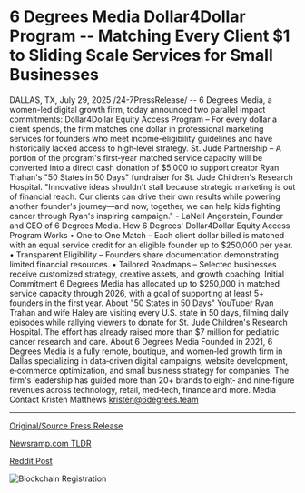 # 6 Degrees Media Dollar4Dollar Program -- Matching Every Client $1 to Sliding Scale Services for Small Businesses

DALLAS, TX, July 29, 2025 /24-7PressRelease/ -- 6 Degrees Media, a women-led digital growth firm, today announced two parallel impact commitments:  Dollar4Dollar Equity Access Program – For every dollar a client spends, the firm matches one dollar in professional marketing services for founders who meet income-eligibility guidelines and have historically lacked access to high‑level strategy.  St. Jude Partnership – A portion of the program's first‑year matched service capacity will be converted into a direct cash donation of $5,000 to support creator Ryan Trahan's "50 States in 50 Days" fundraiser for St. Jude Children's Research Hospital.  "Innovative ideas shouldn't stall because strategic marketing is out of financial reach. Our clients can drive their own results while powering another founder's journey—and now, together, we can help kids fighting cancer through Ryan's inspiring campaign."  - LaNell Angerstein, Founder and CEO of 6 Degrees Media.  How 6 Degrees' Dollar4Dollar Equity Access Program Works • One‑to‑One Match – Each client dollar billed is matched with an equal service credit for an eligible founder up to $250,000 per year. • Transparent Eligibility – Founders share documentation demonstrating limited financial resources. • Tailored Roadmaps – Selected businesses receive customized strategy, creative assets, and growth coaching.  Initial Commitment 6 Degrees Media has allocated up to $250,000 in matched service capacity through 2026, with a goal of supporting at least 5+ founders in the first year.  About "50 States in 50 Days" YouTuber Ryan Trahan and wife Haley are visiting every U.S. state in 50 days, filming daily episodes while rallying viewers to donate for St. Jude Children's Research Hospital. The effort has already raised more than $7 million for pediatric cancer research and care.  About 6 Degrees Media Founded in 2021, 6 Degrees Media is a fully remote, boutique, and women‑led growth firm in Dallas specializing in data‑driven digital campaigns, website development, e‑commerce optimization, and small business strategy for companies. The firm's leadership has guided more than 20+ brands to eight‑ and nine‑figure revenues across technology, retail, med‑tech, finance and more.  Media Contact Kristen Matthews kristen@6degrees.team 

---

[Original/Source Press Release](https://www.24-7pressrelease.com/press-release/525275/6degreesmedia-dollar4dollar-program-matching-every-client-1-to-sliding-scale-services-for-small-businesses)
                    

[Newsramp.com TLDR](https://newsramp.com/curated-news/6-degrees-media-launches-equity-program-st-jude-partnership/c085d2fd9c59e11c48ae3ea9c895fbc0) 

 



[Reddit Post](https://www.reddit.com/r/newsramp/comments/1mc53be/6_degrees_media_launches_equity_program_st_jude/) 



![Blockchain Registration](https://cdn.newsramp.app/24-7PressRelease/qrcode/257/29/ninatXns.webp)